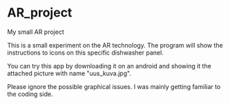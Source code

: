 # AR_project
My small AR project

This is a small experiment on the AR technology. The program will show the instructions to icons on this specific dishwasher panel.

You can try this app by downloading it on an android and showing it the attached picture with name "uus_kuva.jpg".

Please ignore the possible graphical issues. I was mainly getting familiar to the coding side.
